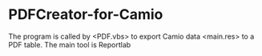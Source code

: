 # PDFCreator-for-Camio
The program is called by &lt;PDF.vbs> to export Camio data &lt;main.res> to a PDF table. The main tool is Reportlab
